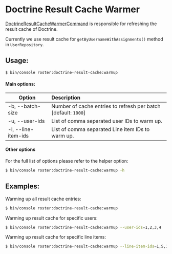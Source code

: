 # Doctrine Result Cache Warmer

[DoctrineResultCacheWarmerCommand](../../src/Command/Cache/DoctrineResultCacheWarmerCommand.php) is responsible for refreshing the result cache of Doctrine.

Currently we use result cache for `getByUsernameWithAssignments()` method in `UserRepository`.

## Usage:
```bash
$ bin/console roster:doctrine-result-cache:warmup
```
#### Main options:

| Option | Description |
| ------------- |:-------------|
| -b, --batch-size | Number of cache entries to refresh per batch [default: `1000`] |
| -u, --user-ids | List of comma separated user IDs to warm up. |
| -l, --line-item-ids | List of comma separated Line item IDs to warm up. |

#### Other options

For the full list of options please refer to the helper option:
```bash
$ bin/console roster:doctrine-result-cache:warmup -h
```

## Examples:

Warming up all result cache entries:

```bash
$ bin/console roster:doctrine-result-cache:warmup
```

Warming up result cache for specific users:
```bash
$ bin/console roster:doctrine-result-cache:warmup --user-ids=1,2,3,4
```

Warming up result cache for specific line items:
```bash
$ bin/console roster:doctrine-result-cache:warmup --line-item-ids=1,5,10
```
